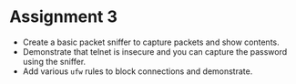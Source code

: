 # Assignment 3

- Create a basic packet sniffer to capture packets and show contents.
- Demonstrate that telnet is insecure and you can capture the password using the sniffer.
- Add various `ufw` rules to block connections and demonstrate.